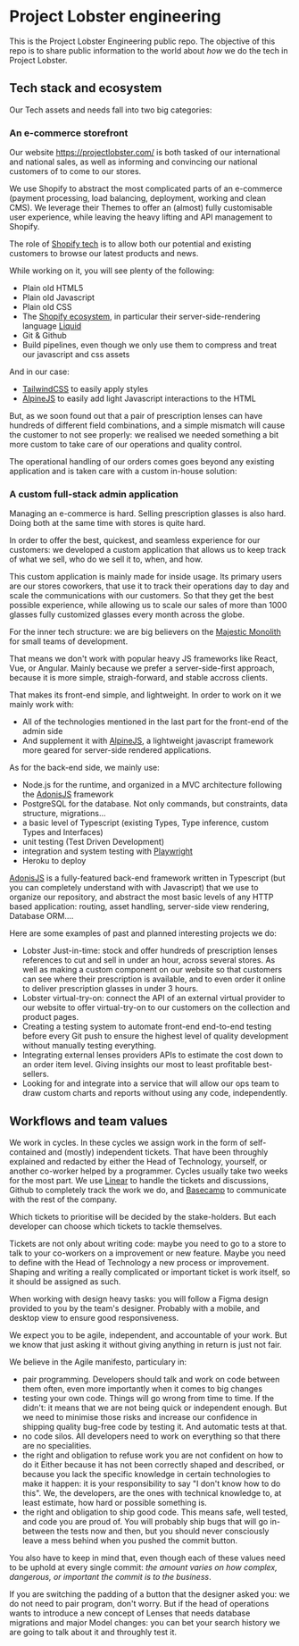 # Project Lobster engineering
This is the Project Lobster Engineering public repo. The objective of this repo is to share public information to the world about *how* we do the tech in Project Lobster.

## Tech stack and ecosystem
Our Tech assets and needs fall into two big categories:

### An e-commerce storefront
Our website https://projectlobster.com/ is both tasked of our international and national sales, as well as informing and convincing our national customers of to come to our stores.

We use Shopify to abstract the most complicated parts of an e-commerce (payment processing, load balancing, deployment, working and clean CMS). We leverage their Themes to offer an (almost) fully customisable user experience, while leaving the heavy lifting and API management to Shopify.

The role of [Shopify tech](https://shopify.dev/) is to allow both our potential and existing customers to browse our latest products and news. 

While working on it, you will see plenty of the following: 
- Plain old HTML5
- Plain old Javascript
- Plain old CSS
- The [Shopify ecosystem](https://shopify.dev/), in particular their server-side-rendering language [Liquid](https://www.shopify.com/partners/blog/115244038-an-overview-of-liquid-shopifys-templating-language)
- Git & Github
- Build pipelines, even though we only use them to compress and treat our javascript and css assets

And in our case:
- [TailwindCSS](https://tailwindcss.com/) to easily apply styles
- [AlpineJS](https://alpinejs.dev/) to easily add light Javascript interactions to the HTML


But, as we soon found out that a pair of prescription lenses can have hundreds of different field combinations, and a simple mismatch will cause the customer to not see properly: we realised we needed something a bit more custom to take care of our operations and quality control. 

The operational handling of our orders comes goes beyond any existing application and is taken care with a custom in-house solution:


### A custom full-stack admin application
Managing an e-commerce is hard. Selling prescription glasses is also hard. Doing both at the same time with stores is quite hard.

In order to offer the best, quickest, and seamless experience for our customers: we developed a custom application that allows us to keep track of what we sell, who do we sell it to, when, and how.

This custom application is mainly made for inside usage. Its primary users are our stores coworkers, that use it to track their operations day to day and scale the communications with our customers. So that they get the best possible experience, while allowing us to scale our sales of more than 1000 glasses fully customized glasses every month across the globe.

For the inner tech structure: we are big believers on the [Majestic Monolith](https://m.signalvnoise.com/the-majestic-monolith/) for small teams of development.

That means we don't work with popular heavy JS frameworks like React, Vue, or Angular. Mainly because we prefer a server-side-first approach, because it is more simple, straigh-forward, and stable accross clients.

That makes its front-end simple, and lightweight. In order to work on it we mainly work with:
- All of the technologies mentioned in the last part for the front-end of the admin side
- And supplement it with [AlpineJS](https://alpinejs.dev/), a lightweight javascript framework more geared for server-side rendered applications.

As for the back-end side, we mainly use:
- Node.js for the runtime, and organized in a MVC architecture following the [AdonisJS](https://adonisjs.com/) framework
- PostgreSQL for the database. Not only commands, but constraints, data structure, migrations... 
- a basic level of Typescript (existing Types, Type inference, custom Types and Interfaces)
- unit testing (Test Driven Development)
- integration and system testing with [Playwright](https://playwright.dev/)
- Heroku to deploy

[AdonisJS](https://adonisjs.com/) is a fully-featured back-end framework written in Typescript (but you can completely understand with with Javascript) that we use to organize our repository, and abstract the most basic levels of any HTTP based application: routing, asset handling, server-side view rendering, Database ORM....



Here are some examples of past and planned interesting projects we do:
- Lobster Just-in-time: stock and offer hundreds of prescription lenses references to cut and sell in under an hour, across several stores. 
As well as making a custom component on our website so that customers can see where their prescription is available, and to even order it online to deliver prescription glasses in under 3 hours.
- Lobster virtual-try-on: connect the API of an external virtual provider to our website to offer virtual-try-on to our customers on the collection and product pages.
- Creating a testing system to automate front-end end-to-end testing before every Git push to ensure the highest level of quality development without manually testing everything.
- Integrating external lenses providers APIs to estimate the cost down to an order item level. Giving insights our most to least profitable best-sellers.
- Looking for and integrate into a service that will allow our ops team to draw custom charts and reports without using any code, independently.



## Workflows and team values
We work in cycles. In these cycles we assign work in the form of self-contained and (mostly) independent tickets. That have been throughly explained and redacted by either the Head of Technology, yourself, or another co-worker helped by a programmer. Cycles usually take two weeks for the most part. We use [Linear](https://linear.app/) to handle the tickets and discussions, Github to completely track the work we do, and [Basecamp](https://basecamp.com/) to communicate with the rest of the company.

Which tickets to prioritise will be decided by the stake-holders. But each developer can choose which tickets to tackle themselves. 

Tickets are not only about writing code: maybe you need to go to a store to talk to your co-workers on a improvement or new feature. Maybe you need to define with the Head of Technology a new process or improvement. Shaping and writing a really complicated or important ticket is work itself, so it should be assigned as such.

When working with design heavy tasks: you will follow a Figma design provided to you by the team's designer. Probably with a mobile, and desktop view to ensure good responsiveness.


We expect you to be agile, independent, and accountable of your work. But we know that just asking it without giving anything in return is just not fair.

We believe in the Agile manifesto, particulary in:
- pair programming. Developers should talk and work on code between them often, even more importantly when it comes to big changes
- testing your own code. Things will go wrong from time to time. If the didn't: it means that we are not being quick or independent enough. But we need to minimise those risks and increase our confidence in shipping quality bug-free code by testing it. And automatic tests at that. 
- no code silos. All developers need to work on everything so that there are no specialities.
- the right and obligation to refuse work you are not confident on how to do it Either because it has not been correctly shaped and described, or because you lack the specific knowledge in certain technologies to make it happen: it is your responsibility to say "I don't know how to do this". We, the developers, are the ones with technical knowledge to, at least estimate, how hard or possible something is.
- the right and obligation to ship good code. This means safe, well tested, and code you are proud of. You will probably ship bugs that will go in-between the tests now and then, but you should never consciously leave a mess behind when you pushed the commit button.

You also have to keep in mind that, even though each of these values need to be uphold at every single commit: *the amount varies on how complex, dangerous, or important the commit is to the business*.

If you are switching the padding of a button that the designer asked you: we do not need to pair program, don't worry. But if the head of operations wants to introduce a new concept of Lenses that needs database migrations and major Model changes: you can bet your search history we are going to talk about it and throughly test it.



